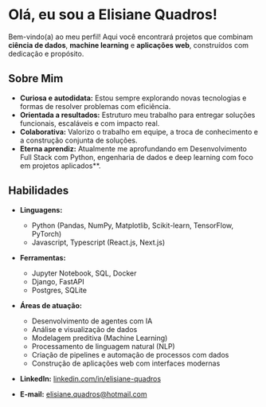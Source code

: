 # Olá, eu sou a Elisiane Quadros!

Bem-vindo(a) ao meu perfil! Aqui você encontrará projetos que combinam **ciência de dados**, **machine learning** e **aplicações web**, construídos com dedicação e propósito.

## Sobre Mim
-  **Curiosa e autodidata:** Estou sempre explorando novas tecnologias e formas de resolver problemas com eficiência.
-  **Orientada a resultados:** Estruturo meu trabalho para entregar soluções funcionais, escaláveis e com impacto real.
-  **Colaborativa:** Valorizo o trabalho em equipe, a troca de conhecimento e a construção conjunta de soluções.
-  **Eterna aprendiz:** Atualmente me aprofundando em Desenvolvimento Full Stack com Python, engenharia de dados e deep learning com foco em projetos aplicados**.


## Habilidades

- **Linguagens:**
  - Python (Pandas, NumPy, Matplotlib, Scikit-learn, TensorFlow, PyTorch)
  - Javascript, Typescript (React.js, Next.js)
- **Ferramentas:**
  - Jupyter Notebook, SQL, Docker
  - Django, FastAPI
  - Postgres, SQLite
- **Áreas de atuação:**
  - Desenvolvimento de agentes com IA
  - Análise e visualização de dados
  - Modelagem preditiva (Machine Learning)
  - Processamento de linguagem natural (NLP)
  - Criação de pipelines e automação de processos com dados
  - Construção de aplicações web com interfaces modernas



- **LinkedIn:** [linkedin.com/in/elisiane-quadros](#)
- **E-mail:** [elisiane.quadros@hotmail.com](#)
